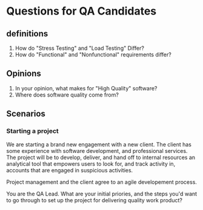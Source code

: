 # Questions for QA Candidates

## definitions
 1. How do "Stress Testing" and "Load Testing" Differ?
 1. How do "Functional" and "Nonfunctional" requirements differ? 

## Opinions
 1. In your opinion, what makes for "High Quality" software?
 1. Where does software quality come from?

## Scenarios
### Starting a project
We are starting a brand new engagement with a new client. The client has some experience with software development, and professional services. The project will be to develop, deliver, and hand off to internal resources an analytical tool that empowers users to look for, and track activity in, accounts that are engaged in suspicious activities.

Project management and the client agree to an agile developement process.

You are the QA Lead. What are your initial priories, and the steps you'd want to go through to set up the project for delivering quality work product?
